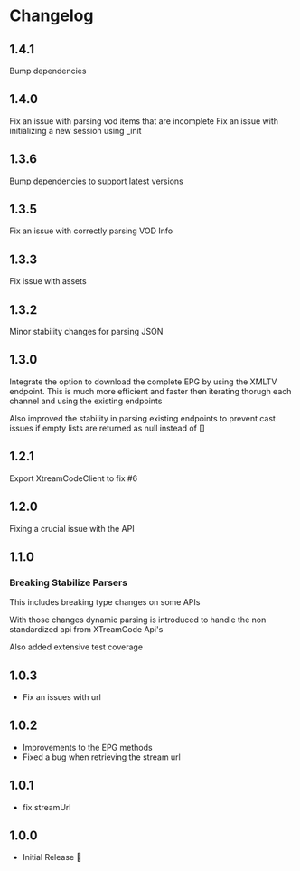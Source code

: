 # Changelog

## 1.4.1

Bump dependencies

## 1.4.0

Fix an issue with parsing vod items that are incomplete
Fix an issue with initializing a new session using _init

## 1.3.6

Bump dependencies to support latest versions

## 1.3.5

Fix an issue with correctly parsing VOD Info

## 1.3.3

Fix issue with assets

## 1.3.2

Minor stability changes for parsing JSON

## 1.3.0

Integrate the option to download the complete EPG by using the XMLTV endpoint.
This is much more efficient and faster then iterating thorugh each channel and using the existing endpoints

Also improved the stability in parsing existing endpoints to prevent cast issues if empty lists are returned as null instead of []

## 1.2.1

Export XtreamCodeClient to fix #6

## 1.2.0

Fixing a crucial issue with the API

## 1.1.0

### Breaking Stabilize Parsers

This includes breaking type changes on some APIs

With those changes dynamic parsing is introduced to handle the non standardized api from XTreamCode Api's

Also added extensive test coverage

## 1.0.3

- Fix an issues with url

## 1.0.2

- Improvements to the EPG methods
- Fixed a bug when retrieving the stream url  

## 1.0.1

- fix streamUrl

## 1.0.0

- Initial Release 🎉
